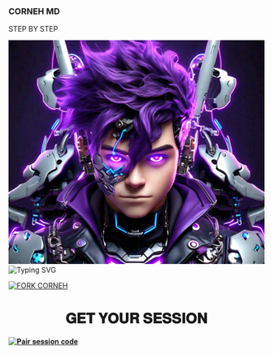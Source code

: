 ### CORNEH MD
STEP 
BY 
STEP

![image alt](https://github.com/corneh-bot/Kamwana/blob/857d6a21d144b1517e91a22f939495cf9f78c0b0/trashed-1742272005-logo_css.png)
<img src="https://readme-typing-svg.demolab.com?font=EB+Garamond&weight=800&size=28&duration=4000&pause=1000&random=false&width=435&lines=+CORNEH-TECH;WHATSAPP+☑️++BOT;DEVELOPED+BY+CORNEH+TECH" alt="Typing SVG" />
  </a> 
</p>

<a href="https://github.com/corneh-bot/Kamwana.git/fork"><img src="https://img.shields.io/badge/FORK%20HERE-purple" alt="FORK CORNEH" width="150"></a>
 <h1 align="center">  𝐆𝐄𝐓 𝐘𝐎𝐔𝐑 𝐒𝐄𝐒𝐒𝐈𝐎𝐍 </h1>
  <a href="https://corneh-session-4aij.onrender.com"><img src="https://img.shields.io/badge/Pair%20session%20code-white" alt="𝐏𝐚𝐢𝐫 𝐬𝐞𝐬𝐬𝐢𝐨𝐧 𝐜𝐨𝐝𝐞" width="300"></a>
